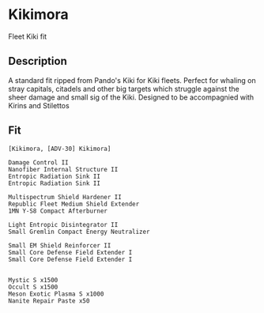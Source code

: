 # Kikimora

Fleet Kiki fit

## Description

A standard fit ripped from Pando's Kiki for Kiki fleets. Perfect for whaling on stray capitals, citadels
and other big targets which struggle against the sheer damage and small sig of the Kiki. Designed
to be accompagnied with Kirins and Stilettos 

## Fit
```
[Kikimora, [ADV-30] Kikimora]

Damage Control II
Nanofiber Internal Structure II
Entropic Radiation Sink II
Entropic Radiation Sink II

Multispectrum Shield Hardener II
Republic Fleet Medium Shield Extender
1MN Y-S8 Compact Afterburner

Light Entropic Disintegrator II
Small Gremlin Compact Energy Neutralizer

Small EM Shield Reinforcer II
Small Core Defense Field Extender I
Small Core Defense Field Extender I


Mystic S x1500
Occult S x1500
Meson Exotic Plasma S x1000
Nanite Repair Paste x50
```
